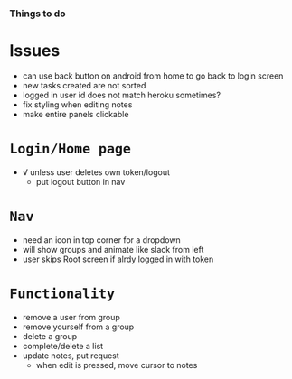 ### Things to do

# Issues

- can use back button on android from home to go back to login screen
- new tasks created are not sorted
- logged in user id does not match heroku sometimes?
- fix styling when editing notes
- make entire panels clickable

# `Login/Home page`

- √ unless user deletes own token/logout
  - put logout button in nav

# `Nav`

- need an icon in top corner for a dropdown
- will show groups and animate like slack from left
- user skips Root screen if alrdy logged in with token

# `Functionality`

- remove a user from group
- remove yourself from a group
- delete a group
- complete/delete a list
- update notes, put request
  - when edit is pressed, move cursor to notes
